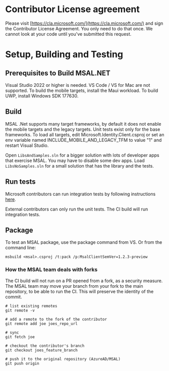 # Contributor License agreement

Please visit [https://cla.microsoft.com/](https://cla.microsoft.com/) and sign the Contributor License Agreement.  You only need to do that once. We cannot look at your code until you've submitted this request.

# Setup, Building and Testing 

## Prerequisites to Build MSAL.NET

Visual Studio 2022 or higher is needed. VS Code / VS for Mac are not supported.
To build the mobile targets, install the Maui workload. To build UWP, install Windows SDK 177630.

## Build 

MSAL .Net supports many target frameworks, by default it does not enable the mobile targets and the legacy targets. Unit tests exist only for the base frameworks.
To load all targets, edit Microsoft.Identity.Client.csproj or set an env variable named INCLUDE_MOBILE_AND_LEGACY_TFM to value "1" and restart Visual Studio.

Open `LibsAndSamples.sln` for a bigger solution with lots of developer apps that exercise MSAL. You may have to disable some dev apps. Load `LibsNoSamples.sln` for a small solution that has the library and the tests. 

## Run tests

Microsoft contributors can run integration tests by following instructions [here](https://microsoft.sharepoint.com/teams/ADAL/_layouts/OneNote.aspx?id=%2Fteams%2FADAL%2FSiteAssets%2FDevEx%20Notebook&wd=target%28ID4S%2FMSAL.NET%2FTechnical%2FTesting.one%7C267ED97C-4551-49B4-B9C4-BA1239EC9C9F%2FMSAL%20desktop%20integration%20tests%7CF69C92B6-4A10-404A-9E9E-0FE513BF2897%2F%29).

External contributors can only run the unit tests. The CI build will run integration tests. 

## Package

To test an MSAL package, use the package command from VS. Or from the command line:

`msbuild <msal>.csproj /t:pack /p:MsalClientSemVer=1.2.3-preview`

### How the MSAL team deals with forks

The CI build will not run on a PR opened from a fork, as a security measure. The MSAL team may  move your branch from your fork to the main repository, to be able to run the CI. This will preserve the identity of the commit. 


```
# list existing remotes
git remote -v 

# add a remote to the fork of the contributor
git remote add joe joes_repo_url

# sync
git fetch joe

# checkout the contributor's branch 
git checkout joes_feature_branch

# push it to the original repository (AzureAD/MSAL)
git push origin

```



